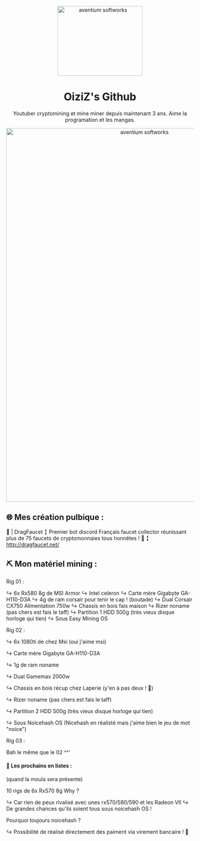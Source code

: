 <p align="center"><img src="https://zupimages.net/up/20/33/qo1u.png" width="228px" height="187px" alt="aventium softworks"></p>
<h1 align="center">OiziZ's Github</h1>
<p align="center">Youtuber cryptomining et mine miner depuis maintenant 3 ans. Aime la programation et les mangas.</p>
<p align="center"><img src="https://zupimages.net/up/20/33/3vz7.png" width="727px" height="1000px" alt="aventium softworks"></p>

## 🌐 Mes création pulbique :
🐲 | DragFaucet
 ╏ Premier bot discord Français faucet collector réunissant plus de 75 faucets de cryptomonnaies tous honnêtes !
🔗 ╏ http://dragfaucet.net/

## ⛏️ Mon matériel mining :
Rig 01 :

↪ 6x Rx580 8g de MSI Armor
↪ Intel celeron
↪ Carte mère Gigabyte GA-H110-D3A 
↪ 4g de ram corsair pour tenir le cap ! (boutade)
↪ Dual Corsair CX750 Alimentation 750w
↪ Chassis en bois fais maison
↪ Rizer noname (pas chers est fais le taff)
↪ Partition 1 HDD 500g (très vieux disque horloge qui tien)
↪ Sous Easy Mining OS

Rig 02 :

↪ 6x 1080ti de chez Msi (oui j'aime msi)

↪ Carte mère Gigabyte GA-H110-D3A 

↪ 1g de ram noname

↪ Dual Gamemax 2000w

↪ Chassis en bois récup chez Laperie (y'en à pas deux ! 🎵)

↪ Rizer noname (pas chers est fais le taff)

↪ Partition 2 HDD 500g (très vieux disque horloge qui tien)

↪ Sous Noicehash OS (Nicehash en réalisté mais j'aime bien le jeu de mot "noice")


Rig 03 :

Bah le même que le 02 ^^'

#### 🔫 Les prochains en listes :
(quand la moula sera présente)

10 rigs de 6x Rx570 8g
Why ? 

↪ Car rien de peux rivalisé avec unes rx570/580/590 et les Radeon VII
↪ De grandes chances qu'ils soient tous sous noicehash OS !

Pourquoi toujours noicehash ?

↪ Possibilité de réalisé directement des paiment via virement bancaire ! 💱

